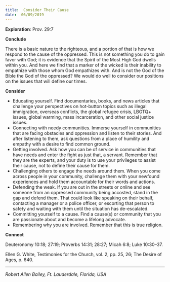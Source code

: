 ```yaml
---
title:  Consider Their Cause
date:  06/09/2019
---
```


**Exploration**: Prov. 29:7

**Conclude**

There is a basic nature to the righteous, and a portion of that is how we respond to the cause of the oppressed. This is not something you do to gain favor with God; it is evidence that the Spirit of the Most High God dwells within you. And here we find that a marker of the wicked is their inability to empathize with those whom God empathizes with. And is not the God of the Bible the God of the oppressed? We would do well to consider our positions on the issues that will define our times.

**Consider**

- Educating yourself. Find documentaries, books, and news articles that challenge your perspectives on hot-button topics such as illegal immigration, overseas conflicts, the global refugee crisis, LBGTQ+ issues, global warming, mass incarceration, and other social justice issues.
- Connecting with needy communities. Immerse yourself in communities that are facing obstacles and oppression and listen to their stories. And after listening to them, ask questions from a place of humility and empathy with a desire to find common ground.
- Getting involved. Ask how you can be of service in communities that have needs and enter the fight as just that, a servant. Remember that they are the experts, and your duty is to use your privileges to assist their cause, not to define their cause for them.
- Challenging others to engage the needs around them. When you come across people in your community, challenge them with your newfound experiences and hold them accountable for their words and actions.
- Defending the weak. If you are out in the streets or online and see someone from an oppressed community being accosted, stand in the gap and defend them. That could look like speaking on their behalf, contacting a manager or a police officer, or escorting that person to safety and waiting with them until the situation has de-escalated.
- Committing yourself to a cause. Find a cause(s) or community that you are passionate about and become a lifelong advocate.
- Remembering why you are involved. Remember that this is true religion.


**Connect**

Deuteronomy 10:18; 27:19; Proverbs 14:31; 28:27; Micah 6:8; Luke 10:30–37.

Ellen G. White, Testimonies for the Church, vol. 2, pp. 25, 26; The Desire of Ages, p. 640.

---

_Robert Allen Bailey, Ft. Lauderdale, Florida, USA_